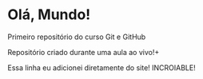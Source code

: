 # Olá, Mundo!
 Primeiro repositório do curso Git e GitHub

Repositório criado durante uma aula ao vivo!+

Essa linha eu adicionei diretamente do site! INCROIABLE!
